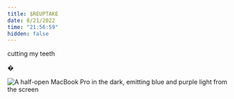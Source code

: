 ```yaml
---
title: $REUPTAKE
date: 8/21/2022
time: "21:56:59"
hidden: false
---
```


cutting my teeth

�

![A half-open MacBook Pro in the dark, emitting blue and purple light from the screen](/images/IMG_3098.jpg)
